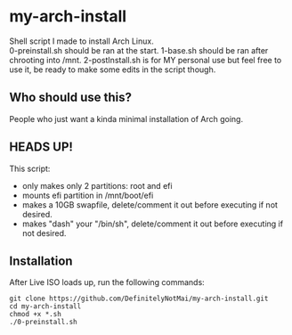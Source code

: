 # my-arch-install
Shell script I made to install Arch Linux.  
0-preinstall.sh should be ran at the start.
1-base.sh should be ran after chrooting into /mnt.
2-postInstall.sh is for MY personal use but feel free to use it, be ready to make some edits in the script though.

## Who should use this?
People who just want a kinda minimal installation of Arch going.

## HEADS UP!
This script:
- only makes only 2 partitions: root and efi
- mounts efi partition in /mnt/boot/efi
- makes a 10GB swapfile, delete/comment it out before executing if not desired.
- makes "dash" your "/bin/sh", delete/comment it out before executing if not desired.

## Installation
After Live ISO loads up, run the following commands:
```
git clone https://github.com/DefinitelyNotMai/my-arch-install.git
cd my-arch-install
chmod +x *.sh
./0-preinstall.sh
```
